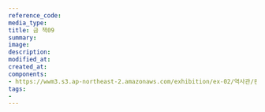 ```yaml
---
reference_code:
media_type:
title: 금 책09
summary:
image:
description:
modified_at:
created_at:
components:
- https://wwm3.s3.ap-northeast-2.amazonaws.com/exhibition/ex-02/역사관/완_이송사진/금+책09.JPG
tags:
-
---
```

